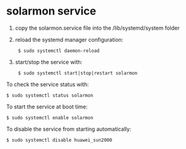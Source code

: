 # solarmon service

1. copy the solarmon.service file into the /lib/systemd/system folder
2. reload the systemd manager configuration:

        $ sudo systemctl daemon-reload

3. start/stop the service with:

        $ sudo systemctl start|stop|restart solarmon

To check the service status with:

    $ sudo systemctl status solarmon

To start the service at boot time:

    $ sudo systemctl enable solarmon

To disable the service from starting automatically:

    $ sudo systemctl disable huawei_sun2000
